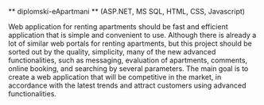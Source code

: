 ** diplomski-eApartmani **
(ASP.NET, MS SQL, HTML, CSS, Javascript)

Web application for renting apartments should be fast and efficient application that is simple and convenient to use. Although there is already a lot of similar web portals for renting apartments, but this project should be sorted out by the quality, simplicity, many of the new advanced functionalities, such as messaging, evaluation of apartments, comments, online booking, and searching by several parameters. The main goal is to create a web application that will be competitive in the market, in accordance with the latest trends and attract customers using advanced functionalities.
